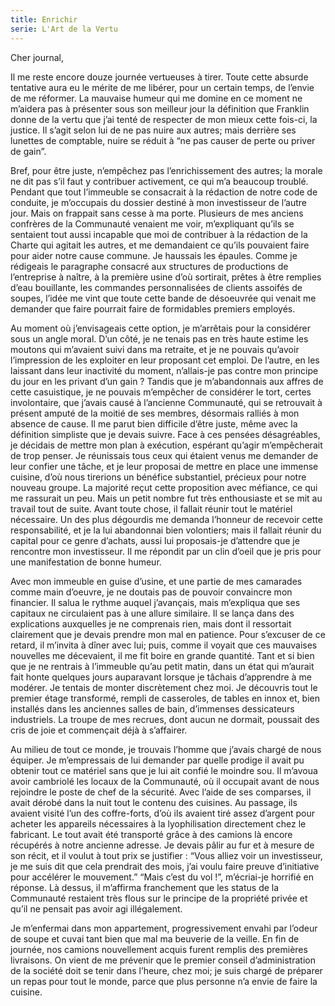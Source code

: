 ```yaml
---
title: Enrichir
serie: L'Art de la Vertu
---
```

Cher journal,


Il me reste encore douze journée vertueuses à tirer. Toute cette absurde
tentative aura eu le mérite de me libérer, pour un certain temps, de l’envie de
me réformer. La mauvaise humeur qui me domine en ce moment ne m’aidera pas à
présenter sous son meilleur jour la définition que Franklin donne de la vertu
que j’ai tenté de respecter de mon mieux cette fois-ci, la justice. Il s’agit
selon lui de ne pas nuire aux autres; mais derrière ses lunettes de comptable,
nuire se réduit à “ne pas causer de perte ou priver de gain”.

Bref, pour être juste, n’empêchez pas l’enrichissement des autres; la morale ne
dit pas s’il faut y contribuer activement, ce qui m’a beaucoup troublé. Pendant
que tout l’immeuble se consacrait à la rédaction de notre code de conduite, je
m’occupais du dossier destiné à mon investisseur de l’autre jour. Mais on
frappait sans cesse à ma porte. Plusieurs de mes anciens confrères de la
Communauté venaient me voir, m’expliquant qu’ils se sentaient tout aussi
incapable que moi de contribuer à la rédaction de la Charte qui agitait les
autres, et me demandaient ce qu’ils pouvaient faire pour aider notre cause
commune. Je haussais les épaules. Comme je rédigeais le paragraphe consacré aux
structures de productions de l’entreprise à naître, à la première usine d’où
sortirait, prêtes à être remplies d’eau bouillante, les commandes
personnalisées de clients assoifés de soupes, l’idée me vint que toute cette
bande de désoeuvrée qui venait me demander que faire pourrait faire de
formidables premiers employés.

Au moment où j’envisageais cette option, je m’arrêtais pour la considérer sous
un angle moral. D’un côté, je ne tenais pas en très haute estime les moutons
qui m’avaient suivi dans ma retraite, et je ne pouvais qu’avoir l’impression de
les exploiter en leur proposant cet emploi. De l’autre, en les laissant dans
leur inactivité du moment, n’allais-je pas contre mon principe du jour en les
privant d’un gain ? Tandis que je m’abandonnais aux affres de cette
casuistique, je ne pouvais m’empêcher de considérer le tort, certes
involontaire, que j’avais causé à l’ancienne Communauté, qui se retrouvait à
présent amputé de la moitié de ses membres, désormais ralliés à mon absence de
cause. Il me parut bien difficile d’être juste, même avec la définition
simpliste que je devais suivre. Face à ces pensées désagréables, je décidais de
mettre mon plan à exécution, espérant qu’agir m’empêcherait de trop penser. Je
réunissais tous ceux qui étaient venus me demander de leur confier une tâche,
et je leur proposai de mettre en place une immense cuisine, d’où nous tirerions
un bénéfice substantiel, précieux pour notre nouveau groupe. La majorité reçut
cette proposition avec méfiance, ce qui me rassurait un peu. Mais un petit
nombre fut très enthousiaste et se mit au travail tout de suite. Avant toute
chose, il fallait réunir tout le matériel nécessaire. Un des plus dégourdis me
demanda l’honneur de recevoir cette responsabilité, et je la lui abandonnai
bien volontiers; mais il fallait réunir du capital pour ce genre d’achats,
aussi lui proposais-je d’attendre que je rencontre mon investisseur. Il me
répondit par un clin d’oeil que je pris pour une manifestation de bonne humeur.

Avec mon immeuble en guise d’usine, et une partie de mes camarades comme main
d’oeuvre, je ne doutais pas de pouvoir convaincre mon financier. Il salua le
rythme auquel j’avançais, mais m’expliqua que ses capitaux ne circulaient pas à
une allure similaire. Il se lança dans des explications auxquelles je ne
comprenais rien, mais dont il ressortait clairement que je devais prendre mon
mal en patience. Pour s’excuser de ce retard, il m’invita à dîner avec lui;
puis, comme il voyait que ces mauvaises nouvelles me décevaient, il me fit
boire en grande quantité. Tant et si bien que je ne rentrais à l’immeuble qu’au
petit matin, dans un état qui m’aurait fait honte quelques jours auparavant
lorsque je tâchais d’apprendre à me modérer. Je tentais de monter discrètement
chez moi. Je découvris tout le premier étage transformé, rempli de casseroles,
de tables en innox et, bien installés dans les anciennes salles de bain,
d’immenses dessicateurs industriels. La troupe de mes recrues, dont aucun ne
dormait, poussait des cris de joie et commençait déjà à s’affairer.

Au milieu de tout ce monde, je trouvais l’homme que j’avais chargé de nous
équiper. Je m’empressais de lui demander par quelle prodige il avait pu obtenir
tout ce matériel sans que je lui ait confié le moindre sou. Il m’avoua avoir
cambriolé les locaux de la Communauté, où il occupait avant de nous rejoindre
le poste de chef de la sécurité. Avec l’aide de ses comparses, il avait dérobé
dans la nuit tout le contenu des cuisines. Au passage, ils avaient visité l’un
des coffre-forts, d’où ils avaient tiré assez d’argent pour acheter les
appareils nécessaires à la lyophilisation directement chez le fabricant. Le
tout avait été transporté grâce à des camions là encore récupérés à notre
ancienne adresse. Je devais pâlir au fur et à mesure de son récit, et il voulut
à tout prix se justifier : “Vous alliez voir un investisseur, je me suis dit
que cela prendrait des mois, j’ai voulu faire preuve d’initiative pour
accélérer le mouvement.” “Mais c’est du vol !”, m’écriai-je horrifié en
réponse. Là dessus, il m’affirma franchement que les status de la Communauté
restaient très flous sur le principe de la propriété privée et qu’il ne
pensait pas avoir agi illégalement.

Je m’enfermai dans mon appartement, progressivement envahi par l’odeur de soupe
et cuvai tant bien que mal ma beuverie de la veille. En fin de journée, nos
camions nouvellement acquis furent remplis des premières livraisons. On vient
de me prévenir que le premier conseil d’administration de la société doit se
tenir dans l’heure, chez moi; je suis chargé de préparer un repas pour tout le
monde, parce que plus personne n’a envie de faire la cuisine.
